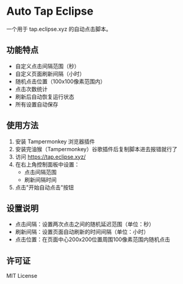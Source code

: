 
# Auto Tap Eclipse

一个用于 tap.eclipse.xyz 的自动点击脚本。

## 功能特点

- 自定义点击间隔范围（秒）
- 自定义页面刷新间隔（小时）
- 随机点击位置（100x100像素范围内）
- 点击次数统计
- 刷新后自动恢复运行状态
- 所有设置自动保存

## 使用方法

1. 安装 Tampermonkey 浏览器插件
2. 安装完油猴（Tampermonkey）谷歌插件后复制脚本进去报错就行了
3. 访问 https://tap.eclipse.xyz/
4. 在右上角控制面板中设置：
   - 点击间隔范围
   - 刷新间隔时间
5. 点击"开始自动点击"按钮

## 设置说明

- 点击间隔：设置两次点击之间的随机延迟范围（单位：秒）
- 刷新间隔：设置页面自动刷新的时间间隔（单位：小时）
- 点击位置：在页面中心200x200位置周围100像素范围内随机点击

## 许可证

MIT License 
